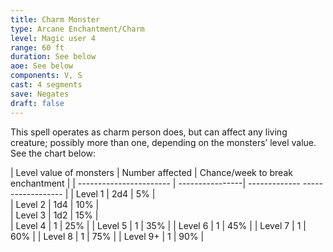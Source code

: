 ```yaml
---
title: Charm Monster
type: Arcane Enchantment/Charm
level: Magic user 4
range: 60 ft
duration: See below
aoe: See below
components: V, S
cast: 4 segments
save: Negates
draft: false
---
```


This spell operates as charm person does, but can affect any living creature; possibly more than one, depending on the monsters’ level value. See the chart below:

| Level value of monsters | Number affected | Chance/week to break enchantment |
| ----------------------- | ----------------| ------------- ------------------ |
| Level 1                 | 2d4             | 5%             		           |     
| Level 2                 | 1d4             | 10%                              |  
| Level 3                 | 1d2             | 15%                              |       
| Level 4                 | 1               | 25%                              | 
| Level 5                 | 1               | 35%                              | 
| Level 6                 | 1               | 45%                              |
| Level 7                 | 1               | 60%                              |
| Level 8                 | 1               | 75%   			               |
| Level 9+                | 1               | 90%                              |

